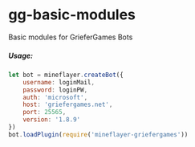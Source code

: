 # gg-basic-modules
Basic modules for GrieferGames Bots

##### Usage:
```js
let bot = mineflayer.createBot({
	username: loginMail,
	password: loginPW,
	auth: 'microsoft',
	host: 'griefergames.net',
	port: 25565,
	version: '1.8.9'
})
bot.loadPlugin(require('mineflayer-griefergames'))
```
